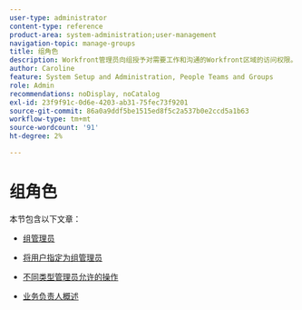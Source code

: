 ```yaml
---
user-type: administrator
content-type: reference
product-area: system-administration;user-management
navigation-topic: manage-groups
title: 组角色
description: Workfront管理员向组授予对需要工作和沟通的Workfront区域的访问权限。 然后，每个组可以将其Workfront信息（如用户、模板、自定义表单和项目）与其他部门的那些信息分开。 每个组至少需要一个组管理员。 一个组下可以存在多达14个级别的子组。
author: Caroline
feature: System Setup and Administration, People Teams and Groups
role: Admin
recommendations: noDisplay, noCatalog
exl-id: 23f9f91c-0d6e-4203-ab31-75fec73f9201
source-git-commit: 86a0a9ddf5be1515ed8f5c2a537b0e2ccd5a1b63
workflow-type: tm+mt
source-wordcount: '91'
ht-degree: 2%

---
```


# 组角色

本节包含以下文章：

* [组管理员](../../../administration-and-setup/manage-groups/group-roles/group-administrators.md)

* [将用户指定为组管理员](../../../administration-and-setup/manage-groups/group-roles/assign-user-as-group-administrator.md)
* [不同类型管理员允许的操作](../../../administration-and-setup/manage-groups/group-roles/group-actions-allowed-different-types-admins.md)

* [业务负责人概述](../../../administration-and-setup/manage-groups/group-roles/business-leader-overview.md)

